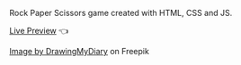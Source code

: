 Rock Paper Scissors game created with HTML, CSS and JS.

[Live Preview](https://alan1234111.github.io/rock-paper-scissors/) 👈

<a href="https://www.freepik.com/free-vector/rock-paper-scissor-game-set-with-middle-finger-sign_16294604.htm#query=rock%20paper%20scissors&position=7&from_view=keyword">Image by DrawingMyDiary</a> on Freepik
